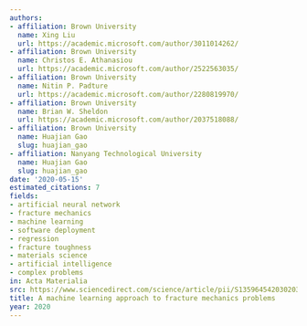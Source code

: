 ```yaml
---
authors:
- affiliation: Brown University
  name: Xing Liu
  url: https://academic.microsoft.com/author/3011014262/
- affiliation: Brown University
  name: Christos E. Athanasiou
  url: https://academic.microsoft.com/author/2522563035/
- affiliation: Brown University
  name: Nitin P. Padture
  url: https://academic.microsoft.com/author/2280819970/
- affiliation: Brown University
  name: Brian W. Sheldon
  url: https://academic.microsoft.com/author/2037518088/
- affiliation: Brown University
  name: Huajian Gao
  slug: huajian_gao
- affiliation: Nanyang Technological University
  name: Huajian Gao
  slug: huajian_gao
date: '2020-05-15'
estimated_citations: 7
fields:
- artificial neural network
- fracture mechanics
- machine learning
- software deployment
- regression
- fracture toughness
- materials science
- artificial intelligence
- complex problems
in: Acta Materialia
src: https://www.sciencedirect.com/science/article/pii/S1359645420302032
title: A machine learning approach to fracture mechanics problems
year: 2020
---
```

